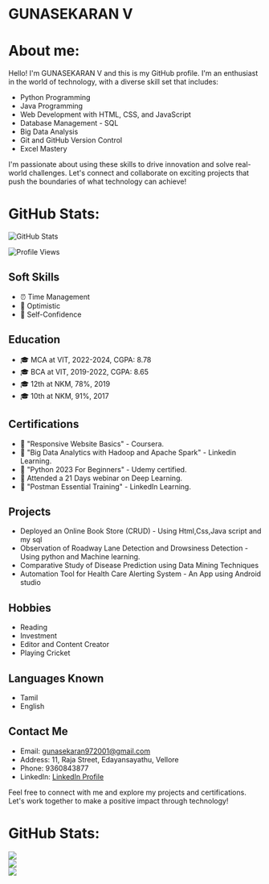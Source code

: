 # GUNASEKARAN V

# About me:
Hello! I'm GUNASEKARAN V and this is my GitHub profile. I'm an enthusiast in the world of technology, with a diverse skill set that includes:

- Python Programming
- Java Programming
- Web Development with HTML, CSS, and        JavaScript
- Database Management - SQL
- Big Data Analysis
- Git and GitHub Version Control
- Excel Mastery

I'm passionate about using these skills to drive innovation and solve real-world challenges. Let's connect and collaborate on exciting projects that push the boundaries of what technology can achieve!


# GitHub Stats:

<!-- GitHub Stats -->
![GitHub Stats](https://github-readme-stats.vercel.app/api?username=Gunasekaran-143&show_icons=true&theme=dark)

<!-- Profile Views -->
![Profile Views](https://komarev.com/ghpvc/?username=Gunasekaran-143)


## Soft Skills

- ⏰ Time Management
- 🌟 Optimistic
- 💪 Self-Confidence

## Education

- 🎓 MCA at VIT, 2022-2024, CGPA: 8.78
- 🎓 BCA at VIT, 2019-2022, CGPA: 8.65
- 🎓 12th at NKM, 78%, 2019
- 🎓 10th at NKM, 91%, 2017

## Certifications

- 📜 "Responsive Website Basics" - Coursera.
- 📜 "Big Data Analytics with Hadoop and Apache Spark" - Linkedin Learning.
- 📜 "Python 2023 For Beginners" - Udemy certified.
- 📜  Attended a 21 Days webinar on Deep Learning. 
- 📜 "Postman Essential Training" - LinkedIn Learning.

## Projects

- Deployed an Online Book Store (CRUD) - Using Html,Css,Java script and my sql
- Observation of Roadway Lane Detection
 and Drowsiness Detection - Using python and Machine learning.
- Comparative Study of Disease Prediction using Data Mining Techniques
- Automation Tool for Health Care Alerting System - An App using Android studio

## Hobbies

- Reading
- Investment
- Editor and Content Creator
- Playing Cricket

## Languages Known

- Tamil
- English

## Contact Me

-  Email: gunasekaran972001@gmail.com
-  Address: 11, Raja Street, Edayansayathu, Vellore
-  Phone: 9360843877
-  LinkedIn: [LinkedIn Profile](https://www.linkedin.com/in/gunasekaran-v3748b720a)

Feel free to connect with me and explore my projects and certifications. Let's work together to make a positive impact through technology!

#  GitHub Stats:
![](https://github-readme-stats.vercel.app/api?username=Gunasekaran-143&theme=shades-of-purple&hide_border=false&include_all_commits=false&count_private=true)<br/>
![](https://github-readme-streak-stats.herokuapp.com/?user=Gunasekaran-143&theme=shades-of-purple&hide_border=false)<br/>
![](https://github-readme-stats.vercel.app/api/top-langs/?username=Gunasekaran-143&theme=shades-of-purple&hide_border=false&include_all_commits=false&count_private=true&layout=compact)



